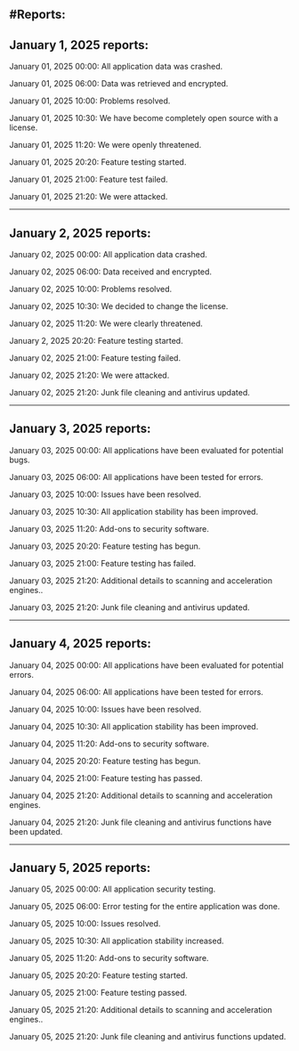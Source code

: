 #Reports:
--------------------------------------------------------
January 1, 2025 reports:
--------------------------------------------------------

January 01, 2025 00:00: All application data was crashed.

January 01, 2025 06:00: Data was retrieved and encrypted.

January 01, 2025 10:00: Problems resolved.

January 01, 2025 10:30: We have become completely open source with a license.

January 01, 2025 11:20: We were openly threatened.

January 01, 2025 20:20: Feature testing started.

January 01, 2025 21:00: Feature test failed.

January 01, 2025 21:20: We were attacked.

---------------------------------------------------
January 2, 2025 reports:
---------------------------------------------------

January 02, 2025 00:00: All application data crashed.

January 02, 2025 06:00: Data received and encrypted.

January 02, 2025 10:00: Problems resolved.

January 02, 2025 10:30: We decided to change the license.

January 02, 2025 11:20: We were clearly threatened.

January 2, 2025 20:20: Feature testing started.

January 02, 2025 21:00: Feature testing failed.

January 02, 2025 21:20: We were attacked.

January 02, 2025 21:20: Junk file cleaning and antivirus updated.

---------------------------------------------------
January 3, 2025 reports:
---------------------------------------------------

January 03, 2025 00:00: All applications have been evaluated for potential bugs.

January 03, 2025 06:00: All applications have been tested for errors.

January 03, 2025 10:00: Issues have been resolved.

January 03, 2025 10:30: All application stability has been improved.

January 03, 2025 11:20: Add-ons to security software.

January 03, 2025 20:20: Feature testing has begun.

January 03, 2025 21:00: Feature testing has failed.

January 03, 2025 21:20: Additional details to scanning and acceleration engines..

January 03, 2025 21:20: Junk file cleaning and antivirus updated.

---------------------------------------------------
January 4, 2025 reports:
---------------------------------------------------

January 04, 2025 00:00: All applications have been evaluated for potential errors.

January 04, 2025 06:00: All applications have been tested for errors.

January 04, 2025 10:00: Issues have been resolved.

January 04, 2025 10:30: All application stability has been improved.

January 04, 2025 11:20: Add-ons to security software.

January 04, 2025 20:20: Feature testing has begun.

January 04, 2025 21:00: Feature testing has passed.

January 04, 2025 21:20: Additional details to scanning and acceleration engines.

January 04, 2025 21:20: Junk file cleaning and antivirus functions have been updated.


---------------------------------------------------
January 5, 2025 reports:
---------------------------------------------------

January 05, 2025 00:00: All application security testing.

January 05, 2025 06:00: Error testing for the entire application was done.

January 05, 2025 10:00: Issues resolved.

January 05, 2025 10:30: All application stability increased.

January 05, 2025 11:20: Add-ons to security software.

January 05, 2025 20:20: Feature testing started.

January 05, 2025 21:00: Feature testing passed.

January 05, 2025 21:20: Additional details to scanning and acceleration engines..

January 05, 2025 21:20: Junk file cleaning and antivirus functions updated.



